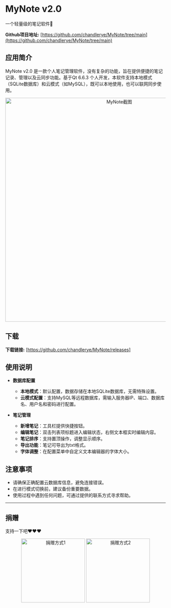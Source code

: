 # MyNote v2.0
一个轻量级的笔记软件📔

**Github项目地址:** [https://github.com/chandlerye/MyNote/tree/main](https://github.com/chandlerye/MyNote/tree/main)

## 应用简介

MyNote v2.0 是一款个人笔记管理软件，没有复杂的功能，旨在提供便捷的笔记记录、管理以及云同步功能。基于Qt 6.6.3 个人开发，本软件支持本地模式（SQLite数据库）和云模式（如MySQL），既可以本地使用，也可以联网同步使用。
<div align="center">
  <img src="https://chandlerye.github.io/2024/06/09/MyNote/MyNote.jpg" alt="MyNote截图" width="700" height="auto">
</div>

## 下载

**下载链接:** [https://github.com/chandlerye/MyNote/releases]

## 使用说明
- **数据库配置**
  - **本地模式**：默认配置，数据存储在本地SQLite数据库，无需特殊设置。
  - **云模式配置**：支持MySQL等远程数据库，需输入服务器IP、端口、数据库名、用户名和密码进行配置。
  
- **笔记管理**
  - **新增笔记**：工具栏提供快捷按钮。
  - **编辑笔记**：双击列表项标题进入编辑状态，右侧文本框实时编辑内容。
  - **笔记排序**：支持置顶操作，调整显示顺序。
  - **导出功能**：笔记可导出为txt格式。
  - **字体调整**：在配置菜单中自定义文本编辑器的字体大小。

## 注意事项
- 请确保正确配置云数据库信息，避免连接错误。
- 在进行模式切换前，建议备份重要数据。
- 使用过程中遇到任何问题，可通过提供的联系方式寻求帮助。
---

## 捐赠
支持一下吧❤️❤️❤️
<div align="center">
  <img src="https://chandlerye.github.io/2024/06/09/MyNote/w.png" alt="捐赠方式1" width="200" height="auto">
  <img src="https://chandlerye.github.io/2024/06/09/MyNote/z.png" alt="捐赠方式2" width="200" height="auto">
</div>
